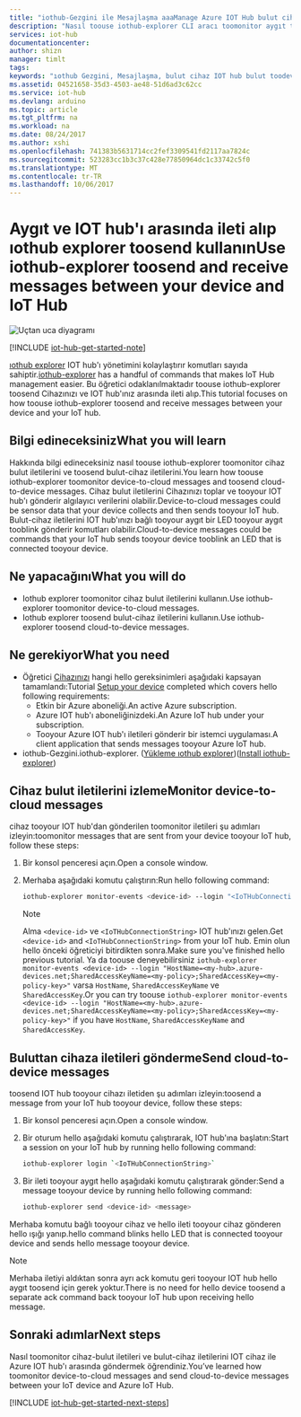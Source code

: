 ```yaml
---
title: "iothub-Gezgini ile Mesajlaşma aaaManage Azure IOT Hub bulut cihaz | Microsoft Docs"
description: "Nasıl toouse iothub-explorer CLI aracı toomonitor aygıt toocloud (D2C) iletilerini hello bulut toodevice (C2D) iletileri ve Azure IOT hub'da gönderme öğrenin."
services: iot-hub
documentationcenter: 
author: shizn
manager: timlt
tags: 
keywords: "ıothub Gezgini, Mesajlaşma, bulut cihaz IOT hub bulut toodevice, bulut toodevice Mesajlaşma"
ms.assetid: 04521658-35d3-4503-ae48-51d6ad3c62cc
ms.service: iot-hub
ms.devlang: arduino
ms.topic: article
ms.tgt_pltfrm: na
ms.workload: na
ms.date: 08/24/2017
ms.author: xshi
ms.openlocfilehash: 741383b5631714cc2fef3309541fd2117aa7824c
ms.sourcegitcommit: 523283cc1b3c37c428e77850964dc1c33742c5f0
ms.translationtype: MT
ms.contentlocale: tr-TR
ms.lasthandoff: 10/06/2017
---
```

# <a name="use-iothub-explorer-toosend-and-receive-messages-between-your-device-and-iot-hub"></a><span data-ttu-id="612fc-104">Aygıt ve IOT hub'ı arasında ileti alıp ıothub explorer toosend kullanın</span><span class="sxs-lookup"><span data-stu-id="612fc-104">Use iothub-explorer toosend and receive messages between your device and IoT Hub</span></span>

![Uçtan uca diyagramı](media/iot-hub-get-started-e2e-diagram/2.png)

[!INCLUDE [iot-hub-get-started-note](../../includes/iot-hub-get-started-note.md)]

<span data-ttu-id="612fc-106">[ıothub explorer](https://github.com/azure/iothub-explorer) IOT hub'ı yönetimini kolaylaştırır komutları sayıda sahiptir.</span><span class="sxs-lookup"><span data-stu-id="612fc-106">[iothub-explorer](https://github.com/azure/iothub-explorer) has a handful of commands that makes IoT Hub management easier.</span></span> <span data-ttu-id="612fc-107">Bu öğretici odaklanılmaktadır toouse iothub-explorer toosend Cihazınızı ve IOT hub'ınız arasında ileti alıp.</span><span class="sxs-lookup"><span data-stu-id="612fc-107">This tutorial focuses on how toouse iothub-explorer toosend and receive messages between your device and your IoT hub.</span></span>

## <a name="what-you-will-learn"></a><span data-ttu-id="612fc-108">Bilgi edineceksiniz</span><span class="sxs-lookup"><span data-stu-id="612fc-108">What you will learn</span></span>

<span data-ttu-id="612fc-109">Hakkında bilgi edineceksiniz nasıl toouse iothub-explorer toomonitor cihaz bulut iletilerini ve toosend bulut-cihaz iletilerini.</span><span class="sxs-lookup"><span data-stu-id="612fc-109">You learn how toouse iothub-explorer toomonitor device-to-cloud messages and toosend cloud-to-device messages.</span></span> <span data-ttu-id="612fc-110">Cihaz bulut iletilerini Cihazınızı toplar ve tooyour IOT hub'ı gönderir algılayıcı verilerini olabilir.</span><span class="sxs-lookup"><span data-stu-id="612fc-110">Device-to-cloud messages could be sensor data that your device collects and then sends tooyour IoT hub.</span></span> <span data-ttu-id="612fc-111">Bulut-cihaz iletilerini IOT hub'ınızı bağlı tooyour aygıt bir LED tooyour aygıt tooblink gönderir komutları olabilir.</span><span class="sxs-lookup"><span data-stu-id="612fc-111">Cloud-to-device messages could be commands that your IoT hub sends tooyour device tooblink an LED that is connected tooyour device.</span></span>

## <a name="what-you-will-do"></a><span data-ttu-id="612fc-112">Ne yapacağını</span><span class="sxs-lookup"><span data-stu-id="612fc-112">What you will do</span></span>

- <span data-ttu-id="612fc-113">Iothub explorer toomonitor cihaz bulut iletilerini kullanın.</span><span class="sxs-lookup"><span data-stu-id="612fc-113">Use iothub-explorer toomonitor device-to-cloud messages.</span></span>
- <span data-ttu-id="612fc-114">Iothub explorer toosend bulut-cihaz iletilerini kullanın.</span><span class="sxs-lookup"><span data-stu-id="612fc-114">Use iothub-explorer toosend cloud-to-device messages.</span></span>

## <a name="what-you-need"></a><span data-ttu-id="612fc-115">Ne gerekiyor</span><span class="sxs-lookup"><span data-stu-id="612fc-115">What you need</span></span>

- <span data-ttu-id="612fc-116">Öğretici [Cihazınızı](iot-hub-raspberry-pi-kit-node-get-started.md) hangi hello gereksinimleri aşağıdaki kapsayan tamamlandı:</span><span class="sxs-lookup"><span data-stu-id="612fc-116">Tutorial [Setup your device](iot-hub-raspberry-pi-kit-node-get-started.md) completed which covers hello following requirements:</span></span>
  - <span data-ttu-id="612fc-117">Etkin bir Azure aboneliği.</span><span class="sxs-lookup"><span data-stu-id="612fc-117">An active Azure subscription.</span></span>
  - <span data-ttu-id="612fc-118">Azure IOT hub'ı aboneliğinizdeki.</span><span class="sxs-lookup"><span data-stu-id="612fc-118">An Azure IoT hub under your subscription.</span></span>
  - <span data-ttu-id="612fc-119">Tooyour Azure IOT hub'ı iletileri gönderir bir istemci uygulaması.</span><span class="sxs-lookup"><span data-stu-id="612fc-119">A client application that sends messages tooyour Azure IoT hub.</span></span>
- <span data-ttu-id="612fc-120">iothub-Gezgini.</span><span class="sxs-lookup"><span data-stu-id="612fc-120">iothub-explorer.</span></span> <span data-ttu-id="612fc-121">([Yükleme ıothub explorer](https://github.com/azure/iothub-explorer))</span><span class="sxs-lookup"><span data-stu-id="612fc-121">([Install iothub-explorer](https://github.com/azure/iothub-explorer))</span></span>

## <a name="monitor-device-to-cloud-messages"></a><span data-ttu-id="612fc-122">Cihaz bulut iletilerini izleme</span><span class="sxs-lookup"><span data-stu-id="612fc-122">Monitor device-to-cloud messages</span></span>

<span data-ttu-id="612fc-123">cihaz tooyour IOT hub'dan gönderilen toomonitor iletileri şu adımları izleyin:</span><span class="sxs-lookup"><span data-stu-id="612fc-123">toomonitor messages that are sent from your device tooyour IoT hub, follow these steps:</span></span>

1. <span data-ttu-id="612fc-124">Bir konsol penceresi açın.</span><span class="sxs-lookup"><span data-stu-id="612fc-124">Open a console window.</span></span>
1. <span data-ttu-id="612fc-125">Merhaba aşağıdaki komutu çalıştırın:</span><span class="sxs-lookup"><span data-stu-id="612fc-125">Run hello following command:</span></span>

   ```bash
   iothub-explorer monitor-events <device-id> --login "<IoTHubConnectionString>"
   ```

   > [!Note]
   > <span data-ttu-id="612fc-126">Alma `<device-id>` ve `<IoTHubConnectionString>` IOT hub'ınızı gelen.</span><span class="sxs-lookup"><span data-stu-id="612fc-126">Get `<device-id>` and `<IoTHubConnectionString>` from your IoT hub.</span></span> <span data-ttu-id="612fc-127">Emin olun hello önceki öğreticiyi bitirdikten sonra.</span><span class="sxs-lookup"><span data-stu-id="612fc-127">Make sure you've finished hello previous tutorial.</span></span> <span data-ttu-id="612fc-128">Ya da toouse deneyebilirsiniz `iothub-explorer monitor-events <device-id> --login "HostName=<my-hub>.azure-devices.net;SharedAccessKeyName=<my-policy>;SharedAccessKey=<my-policy-key>"` varsa `HostName`, `SharedAccessKeyName` ve `SharedAccessKey`.</span><span class="sxs-lookup"><span data-stu-id="612fc-128">Or you can try toouse `iothub-explorer monitor-events <device-id> --login "HostName=<my-hub>.azure-devices.net;SharedAccessKeyName=<my-policy>;SharedAccessKey=<my-policy-key>"` if you have `HostName`, `SharedAccessKeyName` and `SharedAccessKey`.</span></span>

## <a name="send-cloud-to-device-messages"></a><span data-ttu-id="612fc-129">Buluttan cihaza iletileri gönderme</span><span class="sxs-lookup"><span data-stu-id="612fc-129">Send cloud-to-device messages</span></span>

<span data-ttu-id="612fc-130">toosend IOT hub tooyour cihazı iletiden şu adımları izleyin:</span><span class="sxs-lookup"><span data-stu-id="612fc-130">toosend a message from your IoT hub tooyour device, follow these steps:</span></span>

1. <span data-ttu-id="612fc-131">Bir konsol penceresi açın.</span><span class="sxs-lookup"><span data-stu-id="612fc-131">Open a console window.</span></span>
1. <span data-ttu-id="612fc-132">Bir oturum hello aşağıdaki komutu çalıştırarak, IOT hub'ına başlatın:</span><span class="sxs-lookup"><span data-stu-id="612fc-132">Start a session on your IoT hub by running hello following command:</span></span>

   ```bash
   iothub-explorer login `<IoTHubConnectionString>`
   ```

1. <span data-ttu-id="612fc-133">Bir ileti tooyour aygıt hello aşağıdaki komutu çalıştırarak gönder:</span><span class="sxs-lookup"><span data-stu-id="612fc-133">Send a message tooyour device by running hello following command:</span></span>

   ```bash
   iothub-explorer send <device-id> <message>
   ```

<span data-ttu-id="612fc-134">Merhaba komutu bağlı tooyour cihaz ve hello ileti tooyour cihaz gönderen hello ışığı yanıp.</span><span class="sxs-lookup"><span data-stu-id="612fc-134">hello command blinks hello LED that is connected tooyour device and sends hello message tooyour device.</span></span>

> [!Note]
> <span data-ttu-id="612fc-135">Merhaba iletiyi aldıktan sonra ayrı ack komutu geri tooyour IOT hub hello aygıt toosend için gerek yoktur.</span><span class="sxs-lookup"><span data-stu-id="612fc-135">There is no need for hello device toosend a separate ack command back tooyour IoT hub upon receiving hello message.</span></span>

## <a name="next-steps"></a><span data-ttu-id="612fc-136">Sonraki adımlar</span><span class="sxs-lookup"><span data-stu-id="612fc-136">Next steps</span></span>

<span data-ttu-id="612fc-137">Nasıl toomonitor cihaz-bulut iletileri ve bulut-cihaz iletilerini IOT cihaz ile Azure IOT hub'ı arasında göndermek öğrendiniz.</span><span class="sxs-lookup"><span data-stu-id="612fc-137">You’ve learned how toomonitor device-to-cloud messages and send cloud-to-device messages between your IoT device and Azure IoT Hub.</span></span>

[!INCLUDE [iot-hub-get-started-next-steps](../../includes/iot-hub-get-started-next-steps.md)]
